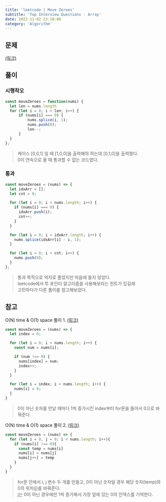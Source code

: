 ```yaml
---
title: 'leetcode | Move Zeroes'
subtitle: 'Top Interview Questions - Array'
date: 2022-11-02 23:10:00
category: 'Algorithm'
---
```


## 문제
[(링크)](https://leetcode.com/explore/interview/card/top-interview-questions-easy/92/array/567/)

## 풀이
### 시행착오
```js showLineNumbers
const moveZeroes = function(nums) {
  let len = nums.length
  for (let i = 0; i < len; i++) {
      if (nums[i] === 0) {
          nums.splice(i, 1);
          nums.push(0);
          len--;
      }
  }
};
```

> 케이스 [0,0,1] 일 때 [1,0,0]을 출력해야 하는데 [0,1,0]을 출력했다.  
0이 연속으로 올 때 통과할 수 없는 코드였다.

### 통과
```js showLineNumbers
const moveZeroes = (nums) => {
  let idxArr = [];
  let cnt = 0;

  for (let i = 0; i < nums.length; i++) {
    if (nums[i] === 0) {
      idxArr.push(i);
      cnt++;
    }
  }

  for (let i = 0; i < idxArr.length; i++) {
    nums.splice(idxArr[i] - i, 1);
  }

  for (let i = 0; i < cnt; i++) {
    nums.push(0);
  }
};
```

> 통과 목적으로 억지로 풀었지만 마음에 들지 않았다.  
leetcode에서 투 포인터 알고리즘을 사용해보라는 힌트가 있길래  
고민하다가 다른 풀이를 참고해보았다.

## 참고
O(N) time & O(1) space 풀이 1. [(링크)](https://youtu.be/vP8-eaIo3is)
```js showLineNumbers
const moveZeroes = (nums) => {
  let index = 0;

  for (let i = 0; i < nums.length; i++) {
    const num = nums[i];

    if (num !== 0) {
      nums[index] = num;
      index++;
    }
  }

  for (let i = index; i < nums.length; i++) {
    nums[i] = 0;
  }
}
```
> 0이 아닌 숫자를 만날 때마다 1씩 증가시킨 index부터 for문을 돌아서 0으로 바꿔준다.

O(N) time & O(1) space 풀이 2. [(링크)](https://leetcode.com/problems/move-zeroes/solutions/72069/javascript-solution-beats-93-o-n-time-and-o-1-space/?languageTags=javascript)
```js showLineNumbers
const moveZeroes = (nums) => {
  for (let i = 0, j = 0; i < nums.length; i++){
    if (nums[i] !== 0){
      const temp = nums[i]
      nums[i] = nums[j]
      nums[j++] = temp
    }
  }
}
```
> for문 안에서 i, j 변수 두 개를 만들고, 0이 아닌 숫자일 경우 해당 숫자(temp)와 0의 위치(j)를 바꿔준다.  
j는 0이 아닌 경우에만 1씩 증가해서 가장 앞에 있는 0의 인덱스를 기억한다.